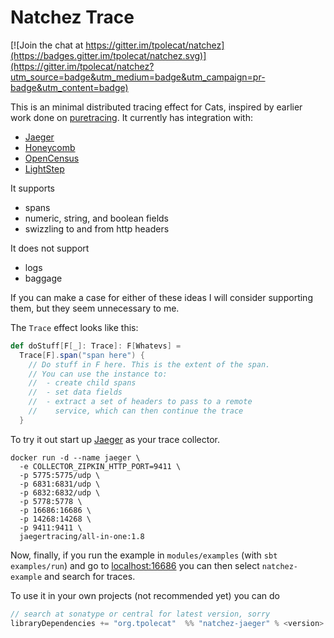 # Natchez Trace

[![Join the chat at https://gitter.im/tpolecat/natchez](https://badges.gitter.im/tpolecat/natchez.svg)](https://gitter.im/tpolecat/natchez?utm_source=badge&utm_medium=badge&utm_campaign=pr-badge&utm_content=badge)

This is an minimal distributed tracing effect for Cats, inspired by earlier work done on [puretracing](https://github.com/tabdulradi/puretracing). It currently has integration with:

- [Jaeger](https://www.jaegertracing.io/)
- [Honeycomb](https://www.honeycomb.io/)
- [OpenCensus](https://www.opencensus.io/)
- [LightStep](https://lightstep.com)

It supports

- spans
- numeric, string, and boolean fields
- swizzling to and from http headers

It does not support

- logs
- baggage

If you can make a case for either of these ideas I will consider supporting them, but they seem unnecessary to me.

The `Trace` effect looks like this:

```scala
def doStuff[F[_]: Trace]: F[Whatevs] =
  Trace[F].span("span here") {
    // Do stuff in F here. This is the extent of the span.
    // You can use the instance to:
    //  - create child spans
    //  - set data fields
    //  - extract a set of headers to pass to a remote
    //    service, which can then continue the trace
  }
```

To try it out start up [Jaeger](https://www.jaegertracing.io/) as your trace collector.

```
docker run -d --name jaeger \
  -e COLLECTOR_ZIPKIN_HTTP_PORT=9411 \
  -p 5775:5775/udp \
  -p 6831:6831/udp \
  -p 6832:6832/udp \
  -p 5778:5778 \
  -p 16686:16686 \
  -p 14268:14268 \
  -p 9411:9411 \
  jaegertracing/all-in-one:1.8
```

Now, finally, if you run the example in `modules/examples` (with `sbt examples/run`) and go to [localhost:16686](http://localhost:16686) you can then select `natchez-example` and search for traces.

To use it in your own projects (not recommended yet) you can do

```scala
// search at sonatype or central for latest version, sorry
libraryDependencies += "org.tpolecat"  %% "natchez-jaeger" % <version>
```

